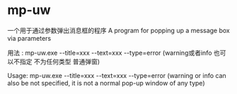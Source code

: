 # mp-uw
一个用于通过参数弹出消息框的程序 A program for popping up a message box via parameters

用法 : mp-uw.exe --title=xxx --text=xxx --type=error (warning或者info 也可以不指定 不为任何类型 普通弹窗)

Usage: mp-uw.exe --title=xxx --text=xxx --type=error (warning or info can also be not specified, it is not a normal pop-up window of any type)
